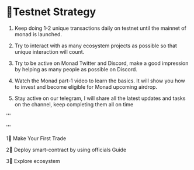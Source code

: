 <h1>🔹Testnet Strategy</h1>

1) Keep doing 1-2 unique transactions daily on testnet until the mainnet of monad is launched.

2) Try to interact with as many ecosystem projects as possible so that unique interaction will count.

3) Try to be active on Monad Twitter and Discord, make a good impression by helping as many people as possible on Discord.

4) Watch the Monad part-1 video to learn the basics. It will show you how to invest and become eligible for Monad upcoming airdrop.

5) Stay active on our telegram, I will share all the latest updates and tasks on the channel, keep completing them all on time


'''





'''

1⃣ Make Your First Trade

2⃣ Deploy smart-contract by using officials Guide 

3⃣ Explore ecosystem 
